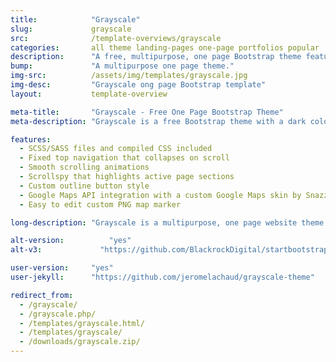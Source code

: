```yaml
---
title:            "Grayscale"
slug:             grayscale
src:              /template-overviews/grayscale
categories:       all theme landing-pages one-page portfolios popular
description:      "A free, multipurpose, one page Bootstrap theme featuring a dark color scheme and smooth scrolling animations."
bump:             "A multipurpose one page theme."
img-src:          /assets/img/templates/grayscale.jpg
img-desc:         "Grayscale ong page Bootstrap template"
layout:           template-overview

meta-title:       "Grayscale - Free One Page Bootstrap Theme"
meta-description: "Grayscale is a free Bootstrap theme with a dark color scheme, smooth scrolling page animations, and a collapsing top navigation bar. It works great for portfolios, businesses, and more!"

features:
  - SCSS/SASS files and compiled CSS included
  - Fixed top navigation that collapses on scroll
  - Smooth scrolling animations
  - Scrollspy that highlights active page sections
  - Custom outline button style
  - Google Maps API integration with a custom Google Maps skin by Snazzy Maps
  - Easy to edit custom PNG map marker

long-description: "Grayscale is a multipurpose, one page website theme featuring a dark layout along with smooth scrolling page animations."

alt-version:		  "yes"
alt-v3:		        "https://github.com/BlackrockDigital/startbootstrap-grayscale/archive/v3.3.7+1.zip"

user-version:     "yes"
user-jekyll:      "https://github.com/jeromelachaud/grayscale-theme"

redirect_from:
  - /grayscale/
  - /grayscale.php/
  - /templates/grayscale.html/
  - /templates/grayscale/
  - /downloads/grayscale.zip/
---
```

